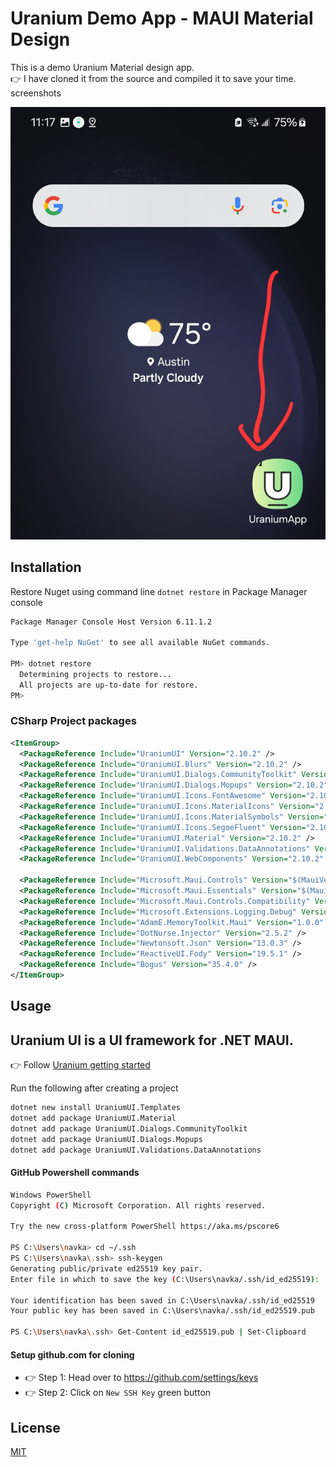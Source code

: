 ﻿# Uranium Demo App - MAUI Material Design

This is a demo Uranium Material design app.  
👉 I have cloned it from the source and compiled it to save your time. 
screenshots

<div align="center">
  <img src="./screenshots/Home.jpg" alt="JPG" />
</div>

## Installation

Restore Nuget using command line `dotnet restore` in Package Manager console

```bash
Package Manager Console Host Version 6.11.1.2

Type 'get-help NuGet' to see all available NuGet commands.

PM> dotnet restore
  Determining projects to restore...
  All projects are up-to-date for restore.
PM> 
```

### CSharp Project packages

```xml
<ItemGroup>
  <PackageReference Include="UraniumUI" Version="2.10.2" />
  <PackageReference Include="UraniumUI.Blurs" Version="2.10.2" />
  <PackageReference Include="UraniumUI.Dialogs.CommunityToolkit" Version="2.10.2" />
  <PackageReference Include="UraniumUI.Dialogs.Mopups" Version="2.10.2" />
  <PackageReference Include="UraniumUI.Icons.FontAwesome" Version="2.10.2" />
  <PackageReference Include="UraniumUI.Icons.MaterialIcons" Version="2.10.2" />
  <PackageReference Include="UraniumUI.Icons.MaterialSymbols" Version="2.10.2" />
  <PackageReference Include="UraniumUI.Icons.SegoeFluent" Version="2.10.2" />
  <PackageReference Include="UraniumUI.Material" Version="2.10.2" />
  <PackageReference Include="UraniumUI.Validations.DataAnnotations" Version="2.10.2" />
  <PackageReference Include="UraniumUI.WebComponents" Version="2.10.2" />

  <PackageReference Include="Microsoft.Maui.Controls" Version="$(MauiVersion)" />
  <PackageReference Include="Microsoft.Maui.Essentials" Version="$(MauiVersion)" />
  <PackageReference Include="Microsoft.Maui.Controls.Compatibility" Version="$(MauiVersion)" />
  <PackageReference Include="Microsoft.Extensions.Logging.Debug" Version="8.0.0" />
  <PackageReference Include="AdamE.MemoryToolkit.Maui" Version="1.0.0" />	
  <PackageReference Include="DotNurse.Injector" Version="2.5.2" />
  <PackageReference Include="Newtonsoft.Json" Version="13.0.3" />
  <PackageReference Include="ReactiveUI.Fody" Version="19.5.1" />
  <PackageReference Include="Bogus" Version="35.4.0" />
</ItemGroup>
```

## Usage

## Uranium UI is a UI framework for .NET MAUI.

👉 Follow [Uranium getting started](https://enisn-projects.io/docs/en/uranium/latest/Getting-Started)

Run the following after creating a project

```bash
dotnet new install UraniumUI.Templates
dotnet add package UraniumUI.Material
dotnet add package UraniumUI.Dialogs.CommunityToolkit
dotnet add package UraniumUI.Dialogs.Mopups
dotnet add package UraniumUI.Validations.DataAnnotations
```

#### GitHub Powershell commands

```bash
Windows PowerShell
Copyright (C) Microsoft Corporation. All rights reserved.

Try the new cross-platform PowerShell https://aka.ms/pscore6

PS C:\Users\navka> cd ~/.ssh
PS C:\Users\navka\.ssh> ssh-keygen
Generating public/private ed25519 key pair.
Enter file in which to save the key (C:\Users\navka/.ssh/id_ed25519):

Your identification has been saved in C:\Users\navka/.ssh/id_ed25519
Your public key has been saved in C:\Users\navka/.ssh/id_ed25519.pub

PS C:\Users\navka\.ssh> Get-Content id_ed25519.pub | Set-Clipboard
```

#### Setup github.com for cloning

* 👉 Step 1: Head over to https://github.com/settings/keys
* 👉 Step 2: Click on `New SSH Key` green button


## License

[MIT](https://choosealicense.com/licenses/mit/)
